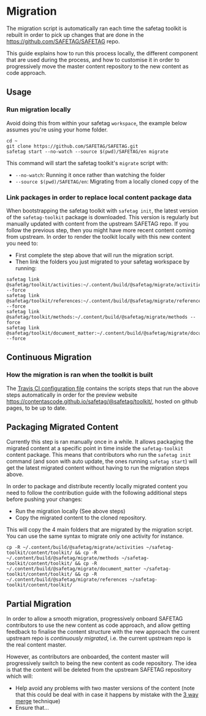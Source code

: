 # Migration

The migration script is automatically ran each time the safetag toolkit is rebuilt in order to pick up changes that are done in the https://github.com/SAFETAG/SAFETAG repo.

This guide explains how to run this process locally, the different component that are used during the process, and how to customise it in order to progressively move the master content repository to the new content as code approach.

## Usage

### Run migration locally

Avoid doing this from within your safetag `workspace`, the example below assumes you're using your home folder.

```
cd ~
git clone https://github.com/SAFETAG/SAFETAG.git
safetag start --no-watch --source $(pwd)/SAFETAG/en migrate
```

This command will start the safetag toolkit's `migrate` script with:
 - `--no-watch`: Running it once rather than watching the folder
 - `--source $(pwd)/SAFETAG/en`: Migrating from a locally cloned copy of the

### Link packages in order to replace local content package data

When bootstrapping the safetag toolkit with `safetag init`, the latest version of the `safetag-toolkit` package is downloaded. This version is regularly but manually updated with content from the upstream SAFETAG repo. If you follow the previous step, then you might have more recent content coming from upstream. In order to render the toolkit locally with this new content you need to:
 - First complete the step above that will run the migration script.
 - Then link the folders you just migrated to your safetag workspace by running:

```
safetag link @safetag/toolkit/activities:~/.content/build/@safetag/migrate/activities --force
safetag link @safetag/toolkit/references:~/.content/build/@safetag/migrate/references --force
safetag link @safetag/toolkit/methods:~/.content/build/@safetag/migrate/methods --force
safetag link @safetag/toolkit/document_matter:~/.content/build/@safetag/migrate/document_matter --force
```

## Continuous Migration

### How the migration is ran when the toolkit is built

The [Travis CI configuration file](https://github.com/contentascode/safetag/blob/0ae8af3a70f7bb1fda56030353dc4febe7e3026b/.travis.yml#L25-L30) contains the scripts steps that run the above steps automatically in order for the preview website https://contentascode.github.io/safetag/@safetag/toolkit/, hosted on github pages, to be up to date.

## Packaging Migrated Content

Currently this step is ran manually once in a while. It allows packaging the migrated content at a specific point in time inside the `safetag-toolkit` content package. This means that contributors who run the `safetag init` command (and soon with auto update, the ones running `safetag start`) will get the latest migrated content without having to run the migration steps above.

In order to package and distribute recently locally migrated content you need to follow the contribution guide with the following additional steps before pushing your changes:

- Run the migration locally (See above steps)
- Copy the migrated content to the cloned repository.

This will copy the 4 main folders that are migrated by the migration script. You can use the same syntax to migrate only one activity for instance.

```
cp -R ~/.content/build/@safetag/migrate/activities ~/safetag-toolkit/content/toolkit/ && cp -R ~/.content/build/@safetag/migrate/methods ~/safetag-toolkit/content/toolkit/ && cp -R ~/.content/build/@safetag/migrate/document_matter ~/safetag-toolkit/content/toolkit/ && cp -R ~/.content/build/@safetag/migrate/references ~/safetag-toolkit/content/toolkit/
```

## Partial Migration

In order to allow a smooth migration, progressively onboard SAFETAG contributors to use the new content as code approach, and allow getting feedback to finalise the content structure with the new approach the current upstream repo is _continuously migrated_, i.e. the current upstream repo is the real content master.

However, as contributors are onboarded, the content master will progressively switch to being the new content as code repository. The idea is that the content will be deleted from the upstream SAFETAG repository which will:
 - Help avoid any problems with two master versions of the content (note that this could be deal with in case it happens by mistake with the [3 way merge](https://github.com/iilab/contentascode/issues/19#issuecomment-327825734) technique)
 - Ensure that...
